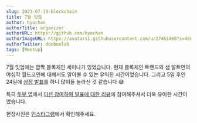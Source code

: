 ```yaml
---
slug: 2023-07-19-blockchain
title: 7월 밋업
author: hyochan
authorTitle: organizer
authorURL: https://github.com/hyochan
authorImageURL: https://avatars1.githubusercontent.com/u/27461460?s=460&u=b5860875e26d33fd70fd210f4ea74f81cdf9d99b&v=4
authorTwitter: dooboolab
tags: [Meetup]
---
```


7월 밋업에는 깜짝 블록체인 세미나가 있었습니다. 현재 블록체인 트랜드와 샘 알트먼의 야심작 월드코인에 대해서도 알아볼 수 있는 유익한 시간이었습니다. 그리고 5일 후인 24일에 [상장 발표](https://www.coindeskkorea.com/news/articleView.html?idxno=92217)를 하니 많이들 놀라신 것 같습니다 😅

특히 [두부 앱](https://dooboo.io)에서 [미션 참여하여 발표에 대한 리뷰](https://dooboo.page.link/7Ae2co2wZ7mxACgG8)에 참여해주셔서 더욱 유이한 시간이었습니다.

현장사진은 [인스타그램](https://www.instagram.com/p/CvKD-eXS284/?img_index=1)에서 확인해주세요.
